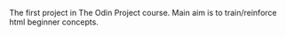 The first project in The Odin Project course. Main aim is to train/reinforce html beginner concepts.

